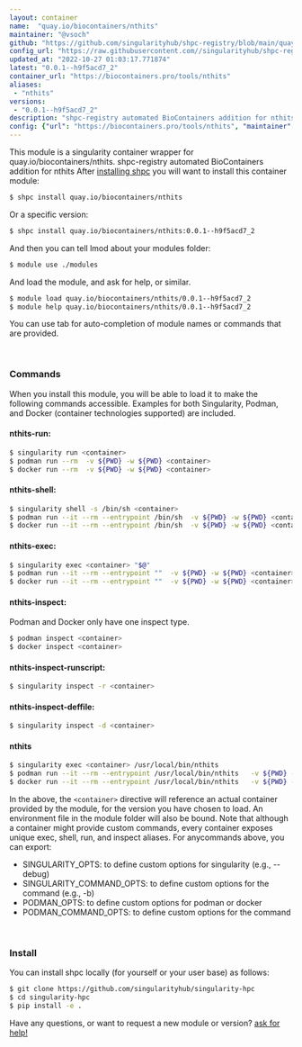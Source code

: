 ```yaml
---
layout: container
name:  "quay.io/biocontainers/nthits"
maintainer: "@vsoch"
github: "https://github.com/singularityhub/shpc-registry/blob/main/quay.io/biocontainers/nthits/container.yaml"
config_url: "https://raw.githubusercontent.com//singularityhub/shpc-registry/main/quay.io/biocontainers/nthits/container.yaml"
updated_at: "2022-10-27 01:03:17.771874"
latest: "0.0.1--h9f5acd7_2"
container_url: "https://biocontainers.pro/tools/nthits"
aliases:
 - "nthits"
versions:
 - "0.0.1--h9f5acd7_2"
description: "shpc-registry automated BioContainers addition for nthits"
config: {"url": "https://biocontainers.pro/tools/nthits", "maintainer": "@vsoch", "description": "shpc-registry automated BioContainers addition for nthits", "latest": {"0.0.1--h9f5acd7_2": "sha256:9667ed7a20486f393f6ea6b78f77d70a26414769ccad4a5910b1981be0107cd2"}, "tags": {"0.0.1--h9f5acd7_2": "sha256:9667ed7a20486f393f6ea6b78f77d70a26414769ccad4a5910b1981be0107cd2"}, "docker": "quay.io/biocontainers/nthits", "aliases": {"nthits": "/usr/local/bin/nthits"}}
---
```


This module is a singularity container wrapper for quay.io/biocontainers/nthits.
shpc-registry automated BioContainers addition for nthits
After [installing shpc](#install) you will want to install this container module:


```bash
$ shpc install quay.io/biocontainers/nthits
```

Or a specific version:

```bash
$ shpc install quay.io/biocontainers/nthits:0.0.1--h9f5acd7_2
```

And then you can tell lmod about your modules folder:

```bash
$ module use ./modules
```

And load the module, and ask for help, or similar.

```bash
$ module load quay.io/biocontainers/nthits/0.0.1--h9f5acd7_2
$ module help quay.io/biocontainers/nthits/0.0.1--h9f5acd7_2
```

You can use tab for auto-completion of module names or commands that are provided.

<br>

### Commands

When you install this module, you will be able to load it to make the following commands accessible.
Examples for both Singularity, Podman, and Docker (container technologies supported) are included.

#### nthits-run:

```bash
$ singularity run <container>
$ podman run --rm  -v ${PWD} -w ${PWD} <container>
$ docker run --rm  -v ${PWD} -w ${PWD} <container>
```

#### nthits-shell:

```bash
$ singularity shell -s /bin/sh <container>
$ podman run --it --rm --entrypoint /bin/sh  -v ${PWD} -w ${PWD} <container>
$ docker run --it --rm --entrypoint /bin/sh  -v ${PWD} -w ${PWD} <container>
```

#### nthits-exec:

```bash
$ singularity exec <container> "$@"
$ podman run --it --rm --entrypoint ""  -v ${PWD} -w ${PWD} <container> "$@"
$ docker run --it --rm --entrypoint ""  -v ${PWD} -w ${PWD} <container> "$@"
```

#### nthits-inspect:

Podman and Docker only have one inspect type.

```bash
$ podman inspect <container>
$ docker inspect <container>
```

#### nthits-inspect-runscript:

```bash
$ singularity inspect -r <container>
```

#### nthits-inspect-deffile:

```bash
$ singularity inspect -d <container>
```


#### nthits

```bash
$ singularity exec <container> /usr/local/bin/nthits
$ podman run --it --rm --entrypoint /usr/local/bin/nthits   -v ${PWD} -w ${PWD} <container> -c " $@"
$ docker run --it --rm --entrypoint /usr/local/bin/nthits   -v ${PWD} -w ${PWD} <container> -c " $@"
```



In the above, the `<container>` directive will reference an actual container provided
by the module, for the version you have chosen to load. An environment file in the
module folder will also be bound. Note that although a container
might provide custom commands, every container exposes unique exec, shell, run, and
inspect aliases. For anycommands above, you can export:

 - SINGULARITY_OPTS: to define custom options for singularity (e.g., --debug)
 - SINGULARITY_COMMAND_OPTS: to define custom options for the command (e.g., -b)
 - PODMAN_OPTS: to define custom options for podman or docker
 - PODMAN_COMMAND_OPTS: to define custom options for the command

<br>

### Install

You can install shpc locally (for yourself or your user base) as follows:

```bash
$ git clone https://github.com/singularityhub/singularity-hpc
$ cd singularity-hpc
$ pip install -e .
```

Have any questions, or want to request a new module or version? [ask for help!](https://github.com/singularityhub/singularity-hpc/issues)